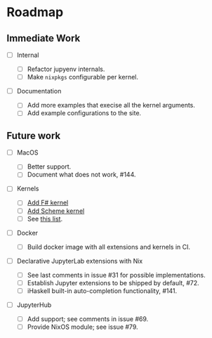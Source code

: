 # Roadmap

## Immediate Work

- [ ] Internal

  - [ ] Refactor jupyenv internals.
  - [ ] Make `nixpkgs` configurable per kernel.

- [ ] Documentation

  - [ ] Add more examples that execise all the kernel arguments.
  - [ ] Add example configurations to the site.

## Future work

- [ ] MacOS

    - [ ] Better support.
    - [ ] Document what does not work, #144.

- [ ] Kernels

    - [ ] [Add F# kernel](https://github.com/tweag/jupyenv/issues/393)
    - [ ] [Add Scheme kernel](https://github.com/tweag/jupyenv/issues/441)
    - [ ] See [this list](https://github.com/tweag/jupyenv/issues/79#issuecomment-670774373).

- [ ] Docker

    - [ ] Build docker image with all extensions and kernels in CI.

- [ ] Declarative JupyterLab extensions with Nix

    - [ ] See last comments in issue #31 for possible implementations.
    - [ ] Establish Jupyter extensions to be shipped by default, #72.
    - [ ] iHaskell built-in auto-completion functionality, #141.

- [ ] JupyterHub

    - [ ] Add support; see comments in issue #69.
    - [ ] Provide NixOS module; see issue #79.
